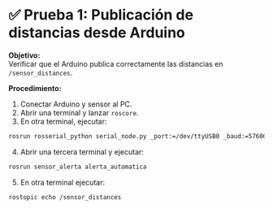 # ✅ Prueba 1: Publicación de distancias desde Arduino

**Objetivo:**  
Verificar que el Arduino publica correctamente las distancias en `/sensor_distances`.

**Procedimiento:**  
1. Conectar Arduino y sensor al PC.
2. Abrir una terminal y lanzar `roscore`.
3. En otra terminal, ejecutar:
```bash
rosrun rosserial_python serial_node.py _port:=/dev/ttyUSB0 _baud:=57600
```
4. Abrir una tercera terminal y ejecutar:
```bash
rosrun sensor_alerta alerta_automatica
```
5. En otra terminal ejecutar:
```bash
rostopic echo /sensor_distances
